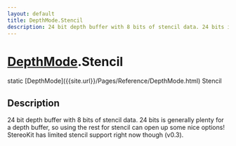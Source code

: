 ```yaml
---
layout: default
title: DepthMode.Stencil
description: 24 bit depth buffer with 8 bits of stencil data. 24 bits is generally plenty for a depth buffer, so using the rest for stencil can open up some nice options! StereoKit has limited stencil support right now though (v0.3).
---
```

# [DepthMode]({{site.url}}/Pages/Reference/DepthMode.html).Stencil

<div class='signature' markdown='1'>
static [DepthMode]({{site.url}}/Pages/Reference/DepthMode.html) Stencil
</div>

## Description
24 bit depth buffer with 8 bits of stencil data. 24 bits
is generally plenty for a depth buffer, so using the rest for
stencil can open up some nice options! StereoKit has limited
stencil support right now though (v0.3).

